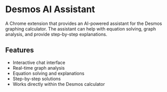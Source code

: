 # Desmos AI Assistant

A Chrome extension that provides an AI-powered assistant for the Desmos graphing calculator. The assistant can help with equation solving, graph analysis, and provide step-by-step explanations.

## Features

- Interactive chat interface
- Real-time graph analysis
- Equation solving and explanations
- Step-by-step solutions
- Works directly within the Desmos calculator
